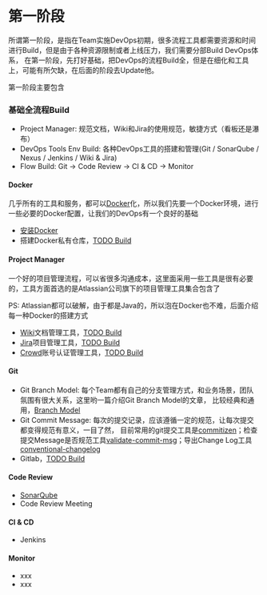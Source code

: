 # 第一阶段
所谓第一阶段，是指在Team实施DevOps初期，很多流程工具都需要资源和时间进行Build，但是由于各种资源限制或者上线压力，我们需要分部Build DevOps体系，
在第一阶段，先打好基础，把DevOps的流程Build全，但是在细化和工具上，可能有所欠缺，在后面的阶段去Update他。

第一阶段主要包含

### 基础全流程Build
* Project Manager: 规范文档，Wiki和Jira的使用规范，敏捷方式（看板还是瀑布）
* DevOps Tools Env Build: 各种DevOps工具的搭建和管理(Git / SonarQube / Nexus / Jenkins / Wiki & Jira)
* Flow Build: Git -> Code Review -> CI & CD -> Monitor

#### Docker
几乎所有的工具和服务，都可以[Docker](https://www.docker.com)化，所以我们先要一个Docker环境，进行一些必要的Docker配置，让我们的DevOps有一个良好的基础
* [安装Docker](https://michaelliuyang.github.io/docker/2017/05/31/docker-install.html)
* 搭建Docker私有仓库，[TODO Build](http://xxx)

#### Project Manager
一个好的项目管理流程，可以省很多沟通成本，这里面采用一些工具是很有必要的，工具方面首选的是Atlassian公司旗下的项目管理工具集合包含了

PS: Atlassian都可以破解，由于都是Java的，所以泡在Docker也不难，后面介绍每一种Docker的搭建方式

- [Wiki](https://www.atlassian.com/software/confluence)文档管理工具，[TODO Build](http://xxx)
- [Jira](https://www.atlassian.com/software/jira)项目管理工具，[TODO Build](http://xxx)
- [Crowd](https://www.atlassian.com/software/crowd)账号认证管理工具，[TODO Build](http://xxx)

#### Git
* Git Branch Model: 每个Team都有自己的分支管理方式，和业务场景，团队氛围有很大关系，这里哟一篇介绍Git Branch Model的文章，
比较经典和通用，[Branch Model](https://nvie.com/posts/a-successful-git-branching-model)
* Git Commit Message: 每次的提交记录，应该遵循一定的规范，让每次提交都变得规范有意义，一目了然，
目前常用的git提交工具是[commitizen](https://github.com/commitizen/cz-cli)；检查提交Message是否规范工具[validate-commit-msg](https://github.com/conventional-changelog/conventional-changelog)；导出Change Log工具[conventional-changelog](https://github.com/conventional-changelog/conventional-changelog)
* Gitlab，[TODO Build](http://xxx)

#### Code Review
* [SonarQube](http://xxx)
* Code Review Meeting

#### CI & CD
* Jenkins

#### Monitor
* xxx
* xxx
